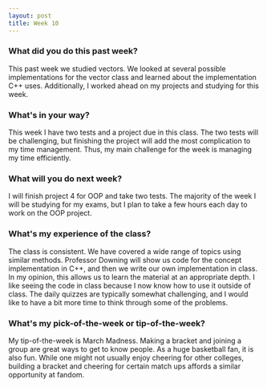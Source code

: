 ```yaml
---
layout: post
title: Week 10
---
```


### What did you do this past week?

This past week we studied vectors. We looked at several possible implementations for the vector class and learned about the implementation C++ uses. Additionally, I worked ahead on my projects and studying for this week.

### What's in your way?

This week I have two tests and a project due in this class. The two tests will be challenging, but finishing the project will add the most complication to my time management. Thus, my main challenge for the week is managing my time efficiently.

### What will you do next week?

I will finish project 4 for OOP and take two tests. The majority of the week I will be studying for my exams, but I plan to take a few hours each day to work on the OOP project.

### What's my experience of the class?

The class is consistent. We have covered a wide range of topics using similar methods. Professor Downing will show us code for the concept implementation in C++, and then we write our own implementation in class. In my opinion, this allows us to learn the material at an appropriate depth. I like seeing the code in class because I now know how to use it outside of class. The daily quizzes are typically somewhat challenging, and I would like to have a bit more time to think through some of the problems. 

### What's my pick-of-the-week or tip-of-the-week?

My tip-of-the-week is March Madness. Making a bracket and joining a group are great ways to get to know people. As a huge basketball fan, it is also fun. While one might not usually enjoy cheering for other colleges, building a bracket and cheering for certain match ups affords a similar opportunity at fandom.
